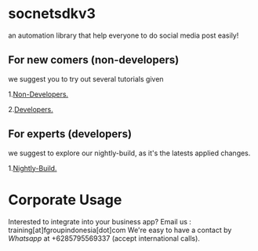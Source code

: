 # socnetsdkv3
an automation library that help everyone to do social media post easily!

## For new comers (non-developers)
we suggest you to try out several tutorials given

1.[Non-Developers.](https://github.com/fgroupindonesia/socnetsdkv3/tree/tutorials-non-developers)

2.[Developers.](https://github.com/fgroupindonesia/socnetsdkv3/tree/tutorials-developer)

## For experts (developers)
we suggest to explore our nightly-build, as it's the latests applied changes.

1.[Nightly-Build.](https://github.com/fgroupindonesia/socnetsdkv3/tree/nightly-build>)

# Corporate Usage
Interested to integrate into your business app? Email us : training[at]fgroupindonesia[dot]com
We're easy to have a contact by *Whatsapp* at +6285795569337 (accept international calls).
